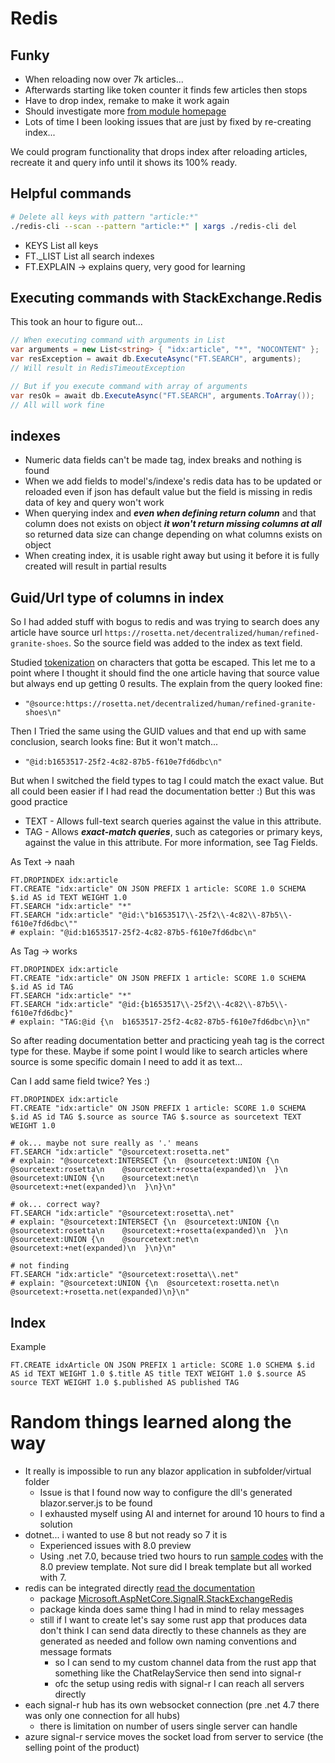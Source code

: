 
# Redis

## Funky
- When reloading now over 7k articles...
- Afterwards starting like token counter it finds few articles then stops
- Have to drop index, remake to make it work again
- Should investigate more [from module homepage](https://github.com/RediSearch)
- Lots of time I been looking issues that are just by fixed by re-creating index...

We could program functionality that drops index after reloading articles, recreate it
and query info until it shows its 100% ready.

## Helpful commands

```bash
# Delete all keys with pattern "article:*"
./redis-cli --scan --pattern "article:*" | xargs ./redis-cli del
```

- KEYS List all keys
- FT._LIST List all search indexes
- FT.EXPLAIN -> explains query, very good for learning

## Executing commands with StackExchange.Redis
This took an hour to figure out...

```csharp
// When executing command with arguments in List
var arguments = new List<string> { "idx:article", "*", "NOCONTENT" };
var resException = await db.ExecuteAsync("FT.SEARCH", arguments);
// Will result in RedisTimeoutException

// But if you execute command with array of arguments
var resOk = await db.ExecuteAsync("FT.SEARCH", arguments.ToArray());
// All will work fine
```

## indexes
- Numeric data fields can't be made tag, index breaks and nothing is found
- When we add fields to model's/indexe's redis data has to be updated or reloaded even if json has default value
but the field is missing in redis data of key and query won't work
- When querying index and ***even when defining return column*** and that column does not exists on object
***it won't return missing columns at all*** so returned data size can change depending on what columns exists on object
- When creating index, it is usable right away but using it before it is fully created will result in partial results

## Guid/Url type of columns in index
So I had added stuff with bogus to redis and was trying to search does any article have source
url `https://rosetta.net/decentralized/human/refined-granite-shoes`. So the source field was added
to the index as text field.

Studied [tokenization](https://redis.io/docs/interact/search-and-query/advanced-concepts/escaping/) on characters
that gotta be escaped. This let me to a point where I thought it should find the one article having that source value
but always end up getting 0 results. The explain from the query looked fine:
- `"@source:https://rosetta.net/decentralized/human/refined-granite-shoes\n"`

Then I Tried the same using the GUID values and that end up with same conclusion, search looks fine:
But it won't match...
- `"@id:b1653517-25f2-4c82-87b5-f610e7fd6dbc\n"`

But when I switched the field types to tag I could match the exact value. But all could been easier if I had read the
documentation better :) But this was good practice

- TEXT - Allows full-text search queries against the value in this attribute.
- TAG - Allows ***exact-match queries***, such as categories or primary keys, against the value in this attribute. For more information, see Tag Fields.

As Text -> naah
```
FT.DROPINDEX idx:article
FT.CREATE "idx:article" ON JSON PREFIX 1 article: SCORE 1.0 SCHEMA $.id AS id TEXT WEIGHT 1.0
FT.SEARCH "idx:article" "*"
FT.SEARCH "idx:article" "@id:\"b1653517\\-25f2\\-4c82\\-87b5\\-f610e7fd6dbc\""
# explain: "@id:b1653517-25f2-4c82-87b5-f610e7fd6dbc\n"
```

As Tag -> works
```
FT.DROPINDEX idx:article
FT.CREATE "idx:article" ON JSON PREFIX 1 article: SCORE 1.0 SCHEMA $.id AS id TAG
FT.SEARCH "idx:article" "*"
FT.SEARCH "idx:article" "@id:{b1653517\\-25f2\\-4c82\\-87b5\\-f610e7fd6dbc}"
# explain: "TAG:@id {\n  b1653517-25f2-4c82-87b5-f610e7fd6dbc\n}\n"
```

So after reading documentation better and practicing yeah tag is the correct type for these.
Maybe if some point I would like to search articles where source is some specific domain I need to add it as text...

Can I add same field twice? Yes :)

```
FT.DROPINDEX idx:article
FT.CREATE "idx:article" ON JSON PREFIX 1 article: SCORE 1.0 SCHEMA $.id AS id TAG $.source as source TAG $.source as sourcetext TEXT WEIGHT 1.0

# ok... maybe not sure really as '.' means
FT.SEARCH "idx:article" "@sourcetext:rosetta.net"
# explain: "@sourcetext:INTERSECT {\n  @sourcetext:UNION {\n    @sourcetext:rosetta\n    @sourcetext:+rosetta(expanded)\n  }\n  @sourcetext:UNION {\n    @sourcetext:net\n    @sourcetext:+net(expanded)\n  }\n}\n"

# ok... correct way?
FT.SEARCH "idx:article" "@sourcetext:rosetta\.net"
# explain: "@sourcetext:INTERSECT {\n  @sourcetext:UNION {\n    @sourcetext:rosetta\n    @sourcetext:+rosetta(expanded)\n  }\n  @sourcetext:UNION {\n    @sourcetext:net\n    @sourcetext:+net(expanded)\n  }\n}\n"

# not finding
FT.SEARCH "idx:article" "@sourcetext:rosetta\\.net"
# explain: "@sourcetext:UNION {\n  @sourcetext:rosetta.net\n  @sourcetext:+rosetta.net(expanded)\n}\n"

```

## Index
Example
```
FT.CREATE idxArticle ON JSON PREFIX 1 article: SCORE 1.0 SCHEMA $.id AS id TEXT WEIGHT 1.0 $.title AS title TEXT WEIGHT 1.0 $.source AS source TEXT WEIGHT 1.0 $.published AS published TAG
```

# Random things learned along the way
- It really is impossible to run any blazor application in subfolder/virtual folder
	- Issue is that I found now way to configure the dll's generated blazor.server.js to be found
	- I exhausted myself using AI and internet for around 10 hours to find a solution
- dotnet... i wanted to use 8 but not ready so 7 it is
	- Experienced issues with 8.0 preview
	- Using .net 7.0, because tried two hours to run [sample codes](https://github.com/dotnet/blazor-samples.git)
	with the 8.0 preview template. Not sure did I break template but all worked with 7.
- redis can be integrated directly [read the documentation](https://learn.microsoft.com/en-us/aspnet/core/signalr/redis-backplane?view=aspnetcore-7.0)
	- package [Microsoft.AspNetCore.SignalR.StackExchangeRedis](https://learn.microsoft.com/en-us/dotnet/api/microsoft.aspnetcore.signalr.stackexchangeredis?view=aspnetcore-7.0)
	- package kinda does same thing I had in mind to relay messages
	- still if I want to create let's say some rust app that produces data don't think I can send data directly to these channels
	  as they are generated as needed and follow own naming conventions and message formats
		- so I can send to my custom channel data from the rust app that something like the ChatRelayService then send into signal-r
		- ofc the setup using redis with signal-r I can reach all servers directly
- each signal-r hub has its own websocket connection (pre .net 4.7 there was only one connection for all hubs)
	- there is limitation on number of users single server can handle
- azure signal-r service moves the socket load from server to service (the selling point of the product)
